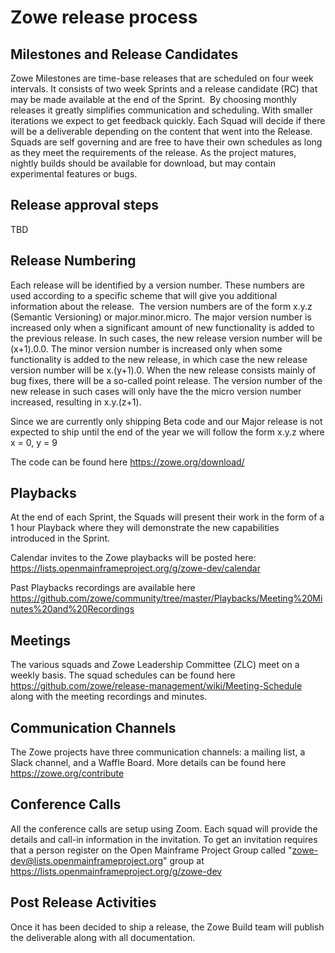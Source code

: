 # Zowe release process

## Milestones and Release Candidates
Zowe Milestones are time-base releases that are scheduled on four week intervals. It consists of two week Sprints and a release candidate (RC) that may be made available at the end of the Sprint.  By choosing monthly releases it greatly simplifies communication and scheduling. With smaller iterations we expect to get feedback quickly. Each Squad will decide if there will be a deliverable depending on the content that went into the Release. Squads are self governing and are free to have their own schedules as long as they meet the requirements of the release. As the project matures, nightly builds should be available for download, but may contain experimental features or bugs.

## Release approval steps
TBD

## Release Numbering
Each release will be identified by a version number. These numbers are used according to a specific scheme that will give you additional information about the release.  The version numbers are of the form x.y.z (Semantic Versioning) or major.minor.micro. The major version number is increased only when a significant amount of new functionality is added to the previous release. In such cases, the new release version number will be (x+1).0.0. The minor version number is increased only when some functionality is added to the new release, in which case the new release version number will be x.(y+1).0. When the new release consists mainly of bug fixes, there will be a so-called point release. The version number of the new release in such cases will only have the the micro version number increased, resulting in x.y.(z+1).

Since we are currently only shipping Beta code and our Major release is not expected to ship until the end of the year we will follow the form x.y.z where x = 0, y = 9

The code can be found here https://zowe.org/download/

## Playbacks
At the end of each Sprint, the Squads will present their work in the form of a 1 hour Playback where they will demonstrate the new capabilities introduced in the Sprint. 

Calendar invites to the Zowe playbacks will be posted here: https://lists.openmainframeproject.org/g/zowe-dev/calendar

Past Playbacks recordings are available here https://github.com/zowe/community/tree/master/Playbacks/Meeting%20Minutes%20and%20Recordings

## Meetings
The various squads and Zowe Leadership Committee (ZLC) meet on a weekly basis. The squad schedules can be found here https://github.com/zowe/release-management/wiki/Meeting-Schedule along with the meeting recordings and minutes.

## Communication Channels
The Zowe projects have three communication channels: a mailing list, a Slack channel, and a Waffle Board.
More details can be found here https://zowe.org/contribute

## Conference Calls
All the conference calls are setup using Zoom. Each squad will provide the details and call-in information in the invitation. To get an invitation requires that a person register on the Open Mainframe Project Group called "zowe-dev@lists.openmainframeproject.org" group at https://lists.openmainframeproject.org/g/zowe-dev

## Post Release Activities
Once it has been decided to ship a release, the Zowe Build team will publish the deliverable along with all documentation.

